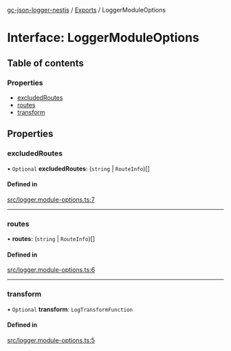 [gc-json-logger-nestjs](../README.md) / [Exports](../modules.md) / LoggerModuleOptions

# Interface: LoggerModuleOptions

## Table of contents

### Properties

- [excludedRoutes](LoggerModuleOptions.md#excludedroutes)
- [routes](LoggerModuleOptions.md#routes)
- [transform](LoggerModuleOptions.md#transform)

## Properties

### excludedRoutes

• `Optional` **excludedRoutes**: (`string` \| `RouteInfo`)[]

#### Defined in

[src/logger.module-options.ts:7](https://github.com/igrek8/gc-json-logger-nestjs/blob/f89aa7f/src/logger.module-options.ts#L7)

___

### routes

• **routes**: (`string` \| `RouteInfo`)[]

#### Defined in

[src/logger.module-options.ts:6](https://github.com/igrek8/gc-json-logger-nestjs/blob/f89aa7f/src/logger.module-options.ts#L6)

___

### transform

• `Optional` **transform**: `LogTransformFunction`

#### Defined in

[src/logger.module-options.ts:5](https://github.com/igrek8/gc-json-logger-nestjs/blob/f89aa7f/src/logger.module-options.ts#L5)
